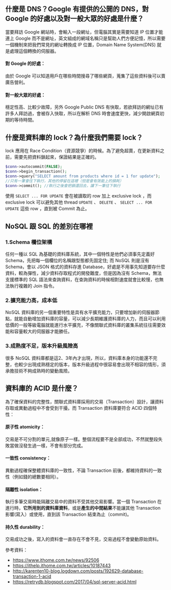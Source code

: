 ## 什麼是 DNS？Google 有提供的公開的 DNS，對 Google 的好處以及對一般大眾的好處是什麼？
當要拜訪 Google 網站時，會輸入一段網址，但電腦其實是需要知道 IP 位置才能連上 Google 而不是網址，英文組成的網域名稱只是幫助人們方便記憶，所以需要一個機制來把我們常見的網址轉換成 IP 位置，Domain Name System(DNS) 就是處理這個轉換的伺服器。

#### 對 Google 的好處：
由於 Google 可以知道用戶在哪些時間搜尋了哪些網頁，蒐集了這些資料後可以賣廣告營利。

#### 對一般大眾的好處：
穩定性高、比較少故障，另外 Google Public DNS 有快取，若欲拜訪的網址已有許多人拜訪過，會被存入快取，所以在解析 DNS 時會速度更快，減少開啟網頁初期的等待時間。

## 什麼是資料庫的 lock？為什麼我們需要 lock？
lock 應用在 Race Condition（資源競爭）的時候。為了避免超賣，在更新資料之前，需要先把資料鎖起來，保證結果是正確的。
```php
$conn->autocommit(FALSE);
$conn->begin_transaction();
$conn->query("SELECT amount from products where id = 1 for update");     
//只有一筆會往下執行，其他的停留在這裡（但是會有效能上的損耗）
$conn->commit(); //執行之後會把鎖還回去，讓下一筆往下執行
```
使用 `SELECT ... FOR UPDATE` 會在被讀取的 row 加上 exclusive lock ，而 exclusive lock 可以避免其他 thread `UPDATE` 、 `DELETE` 、 `SELECT ... FOR UPDATE` 這些 row ，直到被 Commit 為止。

## NoSQL 跟 SQL 的差別在哪裡
### 1.Schema 欄位架構
任何一種以 SQL 為基礎的資料庫系統，其中一個特性是他們必須事先定義好 Schema，先把每一個欄位的名稱跟型態都先固定住; 而 NoSQL 則是沒有 Schema，會以 JSON 格式的資料存進 Database，好處是不用事先知道要存什麼資料，較為彈性，減少資料存取程式的開發難度，但是因為沒有 Schema，無法支援標準的 SQL 語法來查詢資料，在查詢資料的時候相對速度就會比較慢，也無法執行複雜的 Join 指令。

### 2.擴充能力高，成本低
NoSQL 資料庫的另一個重要特性是具有水平擴充能力，只要增加新的伺服器節點，就能自動增加資料庫的容量，可以減少長期維護資料庫的人力，而且可以利用低價的一般等級電腦就能進行水平擴充，不像關聯式資料庫的叢集系統往往需要效能和容量較大的伺服器才能勝任。
### 3.成熟度不足，版本升級風險高
很多 NoSQL 資料庫都是這2、3年內才出現，所以，資料庫本身的功能還不完整，也較少出現成熟穩定的版本，版本升級過程中很容易會出現不相容的情形，須承擔技術不夠成熟時的變動風險。

## 資料庫的 ACID 是什麼？
為了確保資料的完整性，關聯式資料庫採用的交易（Transaction）設計，讓資料存取或異動過程中不會受到干擾。而 Transaction 資料庫要符合 ACID 四個特性：

#### 原子性 atomicity：
交易是不可分割的單元,就像原子一樣。整個流程要不是全部成功，不然就整段失敗當做沒發生過一樣，不會有部分完成。

#### 一致性 consistency：
異動過程確保整體資料庫的一致性，不論 Transaction 前後，都維持資料的一致性（例如錢的總數要相同）。

#### 隔離性 isolation：
執行多筆交易時能隔離交易中的資料不受其他交易影響。當一個  Transaction 在進行時，**它所用到的資料庫資料**，或是**產生的中間結果**不能讓其他 Transaction 影響(寫入）或使用，直到該 Transaction 結束為止（commit)。

#### 持久性 durability：
交易成功之後，寫入的資料會一直存在不會不見，交易過程不會變動原始資料。

參考資料：
- https://www.ithome.com.tw/news/92506
- https://ithelp.ithome.com.tw/articles/10187443
- http://karenten10-blog.logdown.com/posts/192629-database-transaction-1-acid
- https://retrydb.blogspot.com/2017/04/sql-server-acid.html

